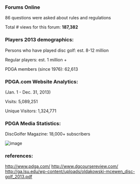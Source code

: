 

### Forums Online
86 questions were asked about rules and regulations  

Total # views for this forum: **187,382**

### Players 2013 demographics:
Persons who have played disc golf: est. 8-12 million  

Regular players: est. 1 million +  

PDGA members (since 1976): 62,613 

### PDGA.com Website Analytics:
(Jan. 1 - Dec. 31, 2013)  

Visits: 5,089,251  

Unique Visitors: 1,324,771

### PDGA Media Statistics:
DiscGolfer Magazine: 18,000+ subscribers

![image](http://i40.photobucket.com/albums/e246/grodney/dggrowth1.jpg)

### references:
http://www.pdga.com/
http://www.dgcoursereview.com/
http://ga.lsu.edu/wp-content/uploads/oldakowski-mcewen_disc-golf_2013.pdf


